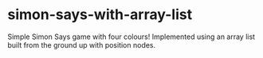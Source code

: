 # simon-says-with-array-list

Simple Simon Says game with four colours! Implemented using an array list built from the ground up with position nodes.
